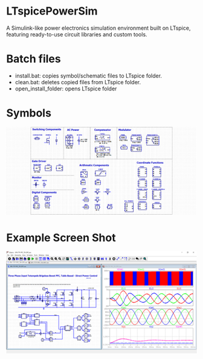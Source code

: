# LTspicePowerSim
A Simulink-like power electronics simulation environment built on LTspice, featuring ready-to-use circuit libraries and custom tools.

# Batch files
- install.bat: copies symbol/schematic files to LTspice folder.
- clean.bat: deletes copied files from LTspice folder.
- open_install_folder: opens LTspice folder

# Symbols
![alt text](./Symbols.png)

# Example Screen Shot
![alt text](./example/3Ph-TTP-PFC_TB-DPC.png)


